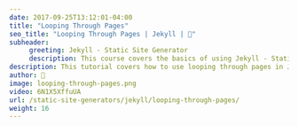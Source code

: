 ```yaml
---
date: 2017-09-25T13:12:01-04:00
title: "Looping Through Pages"
seo_title: "Looping Through Pages | Jekyll | 🦒"
subheader:
     greeting: Jekyll - Static Site Generator
     description: This course covers the basics of using Jekyll - Static Site Generator. Work your way through the videos/articles and I'll teach you everything you need to know to create a professional and scalable website or blog!
description: This tutorial covers how to use looping through pages in Jekyll -  Static Site Generator.
author: 🦒
image: looping-through-pages.png
video: 6N1X5XffuUA
url: /static-site-generators/jekyll/looping-through-pages/
weight: 16
---
```

